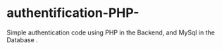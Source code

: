 # authentification-PHP-
Simple authentication code using PHP in the Backend, and MySql in the Database .

